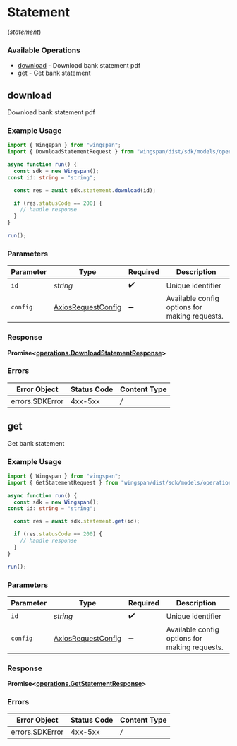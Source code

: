 # Statement
(*statement*)

### Available Operations

* [download](#download) - Download bank statement pdf
* [get](#get) - Get bank statement

## download

Download bank statement pdf

### Example Usage

```typescript
import { Wingspan } from "wingspan";
import { DownloadStatementRequest } from "wingspan/dist/sdk/models/operations";

async function run() {
  const sdk = new Wingspan();
const id: string = "string";

  const res = await sdk.statement.download(id);

  if (res.statusCode == 200) {
    // handle response
  }
}

run();
```

### Parameters

| Parameter                                                    | Type                                                         | Required                                                     | Description                                                  |
| ------------------------------------------------------------ | ------------------------------------------------------------ | ------------------------------------------------------------ | ------------------------------------------------------------ |
| `id`                                                         | *string*                                                     | :heavy_check_mark:                                           | Unique identifier                                            |
| `config`                                                     | [AxiosRequestConfig](https://axios-http.com/docs/req_config) | :heavy_minus_sign:                                           | Available config options for making requests.                |


### Response

**Promise<[operations.DownloadStatementResponse](../../sdk/models/operations/downloadstatementresponse.md)>**
### Errors

| Error Object    | Status Code     | Content Type    |
| --------------- | --------------- | --------------- |
| errors.SDKError | 4xx-5xx         | */*             |

## get

Get bank statement

### Example Usage

```typescript
import { Wingspan } from "wingspan";
import { GetStatementRequest } from "wingspan/dist/sdk/models/operations";

async function run() {
  const sdk = new Wingspan();
const id: string = "string";

  const res = await sdk.statement.get(id);

  if (res.statusCode == 200) {
    // handle response
  }
}

run();
```

### Parameters

| Parameter                                                    | Type                                                         | Required                                                     | Description                                                  |
| ------------------------------------------------------------ | ------------------------------------------------------------ | ------------------------------------------------------------ | ------------------------------------------------------------ |
| `id`                                                         | *string*                                                     | :heavy_check_mark:                                           | Unique identifier                                            |
| `config`                                                     | [AxiosRequestConfig](https://axios-http.com/docs/req_config) | :heavy_minus_sign:                                           | Available config options for making requests.                |


### Response

**Promise<[operations.GetStatementResponse](../../sdk/models/operations/getstatementresponse.md)>**
### Errors

| Error Object    | Status Code     | Content Type    |
| --------------- | --------------- | --------------- |
| errors.SDKError | 4xx-5xx         | */*             |
